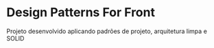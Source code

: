# Design Patterns For Front
Projeto desenvolvido aplicando padrões de projeto, arquitetura limpa e SOLID
